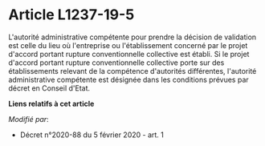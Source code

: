 # Article L1237-19-5

L'autorité administrative compétente pour prendre la décision de validation est celle du lieu où l'entreprise ou
l'établissement concerné par le projet d'accord portant rupture conventionnelle collective est établi. Si le projet d'accord
portant rupture conventionnelle collective porte sur des établissements relevant de la compétence d'autorités différentes,
l'autorité administrative compétente est désignée dans les conditions prévues par décret en Conseil d'Etat.

**Liens relatifs à cet article**

_Modifié par_:

  - Décret n°2020-88 du 5 février 2020 - art. 1
